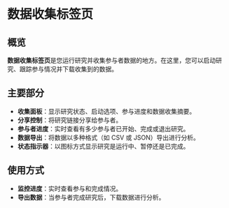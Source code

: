 # 数据收集标签页

## 概览

**数据收集标签页**是您运行研究并收集参与者数据的地方。在这里，您可以启动研究、跟踪参与情况并下载收集到的数据。

## 主要部分

- **收集面板**：显示研究状态、启动选项、参与进度和数据收集摘要。
- **分享控制**：将研究链接分享给参与者。
- **参与者进度**：实时查看有多少参与者已开始、完成或退出研究。
- **数据导出**：将数据以多种格式（如 CSV 或 JSON）导出进行分析。
- **状态指示器**：以图标方式显示研究是运行中、暂停还是已完成。

## 使用方式

- **监控进度**：实时查看参与和完成情况。
- **导出数据**：当参与者完成研究后，下载数据进行分析。